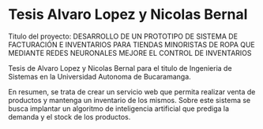 # Tesis Alvaro Lopez y Nicolas Bernal

Titulo del proyecto: DESARROLLO DE UN PROTOTIPO DE SISTEMA DE FACTURACIÓN E INVENTARIOS PARA TIENDAS MINORISTAS DE ROPA QUE MEDIANTE REDES NEURONALES MEJORE EL CONTROL DE INVENTARIOS

Tesis de Alvaro Lopez y Nicolas Bernal para el titulo de Ingenieria de Sistemas en la Universidad Autonoma de Bucaramanga.

En resumen, se trata de crear un servicio web que permita realizar venta de productos y mantenga un inventario de los mismos.
Sobre este sistema se busca implantar un algoritmo de inteligencia artificial que prediga la demanda y el stock de los productos.

